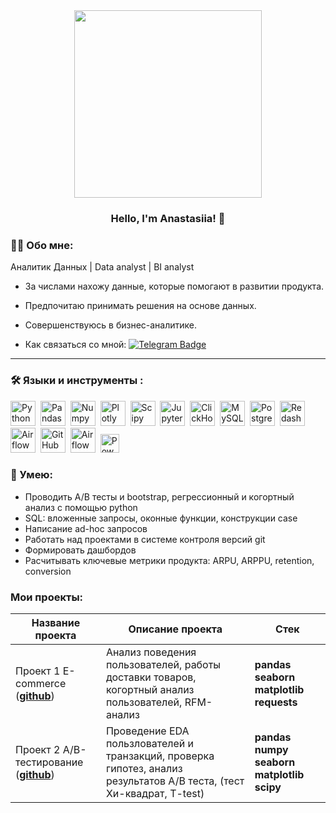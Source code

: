 <div id="header" align="center">
  <img src="https://media.giphy.com/media/xonOzxf2M8hNu/giphy.gif?cid=ecf05e47tvfcg2kgoy0wa1vmmh9kstwl0q9u2ixanit2t6mn&ep=v1_gifs_search&rid=giphy.gif&ct=g" width='300'/>
</div>

### <p align="center">Hello, I'm Anastasiia! 👋</p>

</h1>
  
</div>

### :man_technologist: Обо мне:
  Аналитик Данных | Data analyst | BI analyst
-  За числами нахожу данные, которые помогают в развитии продукта.

-  Предпочитаю принимать решения на основе данных.

-  Совершенствуюсь в бизнес-аналитике.

-  Как связаться со мной: [![Telegram Badge](https://img.shields.io/badge/Telegram-blue?logo=telegram&logoColor=white)](https://t.me/Extranasty)

---

### :hammer_and_wrench: Языки и инструменты :
<div>
  <img src="https://img.shields.io/badge/python-white?logo=python&style=for-the-badge" title="Python" alt="Python" height="40"/>&nbsp;
  <img src="https://img.shields.io/badge/pandas-white?logo=pandas&logoColor=blue&style=for-the-badge" title="Pandas" alt="Pandas" height="40"/>&nbsp;
  <img src="https://img.shields.io/badge/numpy-white?logo=numpy&logoColor=blue&style=for-the-badge" title="Numpy" alt="Numpy" height="40"/>&nbsp;
  <img src="https://img.shields.io/badge/plotly-white?logo=plotly&logoColor=blue&style=for-the-badge" title="Plotly" alt="Plotly" height="40"/>&nbsp;
  <img src="https://img.shields.io/badge/Scipy-white?logo=Scipy&logoColor=black&style=for-the-badge" title="Scipy" alt="Scipy" height="40"/>&nbsp;
  <img src="https://img.shields.io/badge/Jupyter_notebook-white?logo=Jupyter&style=for-the-badge" title="Jupyter" alt="Jupyter" height="40"/>&nbsp;
  <img src="https://img.shields.io/badge/Clickhouse-white?logo=Clickhouse&style=for-the-badge" title="ClickHouse" alt="ClickHouse" height="40"/>&nbsp;
  <img src="https://img.shields.io/badge/mySQL-white?logo=mySQL&s&style=for-the-badge" title="MySQL"  alt="MySQL" height="40"/>&nbsp;
  <img src="https://img.shields.io/badge/PostgreSQL-white?logo=PostgreSQL&s&style=for-the-badge" title="PostgreSQL" alt="PostgreSQL" height="40"/>&nbsp;
  <img src="https://img.shields.io/badge/redash-white?logo=redash&logoColor=black&style=for-the-badge" title="Redash" alt="Redash" height="40"/>&nbsp;
  <img src="https://img.shields.io/badge/Tableau-white?logo=Tableau&s&logoColor=yellow&style=for-the-badge" title="Airflow" alt="Airflow" height="40"/>&nbsp;
  <img src="https://img.shields.io/badge/github-white?logo=github&logoColor=black&style=for-the-badge" title="GitHub" alt="GitHub" height="40"/>&nbsp;
  <img src="https://img.shields.io/badge/Airflow-white?logo=Airflow&style=for-the-badge" title="Airflow" alt="Airflow" height="40"/>&nbsp;
  <img src="https://profilinator.rishav.dev/skills-assets/powerbi.png" title="PowerBI" alt="Power Bi" height="30" />&nbsp;
  
  
</div>

### :metal: Умею:
<ul>
<li>Проводить А/В тесты и bootstrap, регрессионный и когортный анализ с помощью python
<li>SQL: вложенные запросы, оконные функции, конструкции case
<li>Написание ad-hoc запросов
<li>Работать над проектами в системе контроля версий git
<li>Формировать дашбордов
<li>Расчитывать ключевые метрики продукта: ARPU, ARPPU, retention, conversion
</ul>

### Мои проекты:

|Название проекта| Описание проекта| Стек|
|----------------|-----------------|-----|
|Проект 1 E-commerce  (__[github](https://github.com/AnastasiiaDronova/project_1)__)|Анализ поведения пользователей, работы доставки товаров, когортный анализ пользователей, RFM-анализ|**pandas** **seaborn** **matplotlib** **requests**|
|Проект 2 A/B-тестирование  (__[github](https://github.com/AnastasiiaDronova/Project_2)__)|Проведение EDA пользлователей и транзакций, проверка гипотез, анализ результатов A/B теста, (тест Хи-квадрат, T-test) |**pandas** **numpy** **seaborn** **matplotlib** **scipy**|
<!--
**AnastasiiaDronova/AnastasiiaDronova** is a ✨ _special_ ✨ repository because its `README.md` (this file) appears on your GitHub profile.

